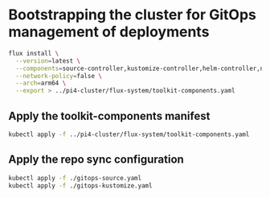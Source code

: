 # Bootstrapping the cluster for GitOps management of deployments

```bash
flux install \
  --version=latest \
  --components=source-controller,kustomize-controller,helm-controller,notification-controller \
  --network-policy=false \
  --arch=arm64 \
  --export > ../pi4-cluster/flux-system/toolkit-components.yaml
```

## Apply the toolkit-components manifest

```bash
kubectl apply -f ../pi4-cluster/flux-system/toolkit-components.yaml
```

## Apply the repo sync configuration

```bash
kubectl apply -f ./gitops-source.yaml
kubectl apply -f ./gitops-kustomize.yaml
```
